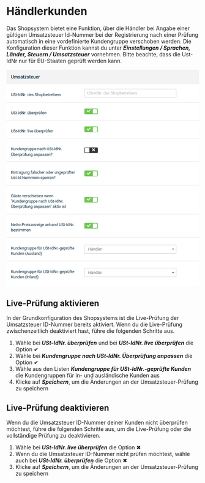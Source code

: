 # Händlerkunden

Das Shopsystem bietet eine Funktion, über die Händler bei Angabe einer gültigen Umsatzsteuer Id-Nummer bei der Registrierung nach einer Prüfung automatisch in eine vordefinierte Kundengruppe verschoben werden. Die Konfiguration dieser Funktion kannst du unter _**Einstellungen / Sprachen, Länder, Steuern / Umsatzsteuer**_ vornehmen. Bitte beachte, dass die Ust-IdNr nur für EU-Staaten geprüft werden kann.

![](../Bilder/Kunden_Haendlerkunden_UmsatzsteuerIDPruefungKonfigurieren.png "Umsatzsteuer-ID-Prüfung konfigurieren")

## Live-Prüfung aktivieren

In der Grundkonfiguration des Shopsystems ist die Live-Prüfung der Umsatzsteuer ID-Nummer bereits aktiviert. Wenn du die Live-Prüfung zwischenzeitlich deaktiviert hast, führe die folgenden Schritte aus.

1.  Wähle bei _**USt-IdNr. überprüfen**_ und bei _**USt-IdNr. live überprüfen**_ die Option ✔
2.  Wähle bei _**Kundengruppe nach USt-IdNr. Überprüfung anpassen**_ die Option ✔
3.  Wähle aus den Listen _**Kundengruppe für USt-IdNr.-geprüfte Kunden**_ die Kundengruppen für in- und ausländische Kunden aus
4.  Klicke auf _**Speichern**_, um die Änderungen an der Umsatzsteuer-Prüfung zu speichern

## Live-Prüfung deaktivieren

Wenn du die Umsatzsteuer ID-Nummer deiner Kunden nicht überprüfen möchtest, führe die folgenden Schritte aus, um die Live-Prüfung oder die vollständige Prüfung zu deaktivieren.

1.  Wähle bei _**USt-IdNr. live überprüfen**_ die Option ✖
2.  Wenn du die Umsatzsteuer ID-Nummer nicht prüfen möchtest, wähle auch bei _**USt-IdNr. überprüfen**_ die Option ✖
3.  Klicke auf _**Speichern**_, um die Änderungen an der Umsatzsteuer-Prüfung zu speichern

